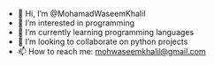- 👋 Hi, I’m @MohamadWaseemKhalil
- 👀 I’m interested in programming
- 🌱 I’m currently learning programming languages
- 💞️ I’m looking to collaborate on python projects
- 📫 How to reach me: mohwaseemkhalil@gmail.com
